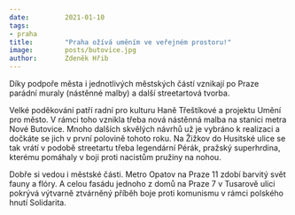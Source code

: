 ```yaml
---
date:         2021-01-10
tags:         
- praha
title:        "Praha ožívá uměním ve veřejném prostoru!"
image: 	      posts/butovice.jpg
author:       Zdeněk Hřib
---
```


Díky podpoře města i jednotlivých městských částí vznikají po Praze parádní muraly (nástěnné malby) a další streetartová tvorba. 

Velké poděkování patří radní pro kulturu Haně Třeštíkové a projektu Umění pro město. V rámci toho vznikla třeba nová nástěnná malba na stanici metra Nové Butovice. Mnoho dalších skvělých návrhů už je vybráno k realizaci a dočkáte se jich v první polovině tohoto roku. Na Žižkov do Husitské ulice se tak vrátí v podobě streetartu třeba legendární Pérák, pražský superhrdina, kterému pomáhaly v boji proti nacistům pružiny na nohou.

Dobře si vedou i městské části. Metro Opatov na Praze 11 zdobí barvitý svět fauny a flóry. A celou fasádu jednoho z domů na Praze 7 v Tusarově ulici pokrývá výtvarně ztvárněný příběh boje proti komunismu v rámci polského hnutí Solidarita. 
